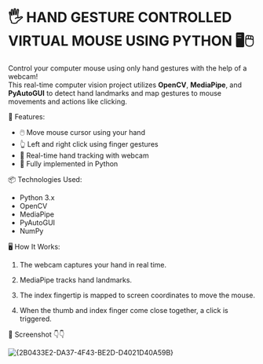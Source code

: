 # 🖐️ HAND GESTURE CONTROLLED VIRTUAL MOUSE USING PYTHON 🖥️🖱️

Control your computer mouse using only hand gestures with the help of a webcam!  
This real-time computer vision project utilizes **OpenCV**, **MediaPipe**, and **PyAutoGUI** to detect hand landmarks and map gestures to mouse movements and actions like clicking.



🚀 Features:

- 🖱️ Move mouse cursor using your hand
- 👆 Left and right click using finger gestures
- 🧠 Real-time hand tracking with webcam
- 🔧 Fully implemented in Python



📦 Technologies Used:

- Python 3.x
- OpenCV
- MediaPipe
- PyAutoGUI
- NumPy

🖥️ How It Works:

1. The webcam captures your hand in real time.

2. MediaPipe tracks hand landmarks.
   
3. The index fingertip is mapped to screen coordinates to move the mouse.

4. When the thumb and index finger come close together, a click is triggered.

📸 Screenshot 👇👇

![{2B0433E2-DA37-4F43-BE2D-D4021D40A59B}](https://github.com/user-attachments/assets/d93f3602-064f-4a96-9d9e-f74fa838c400)


